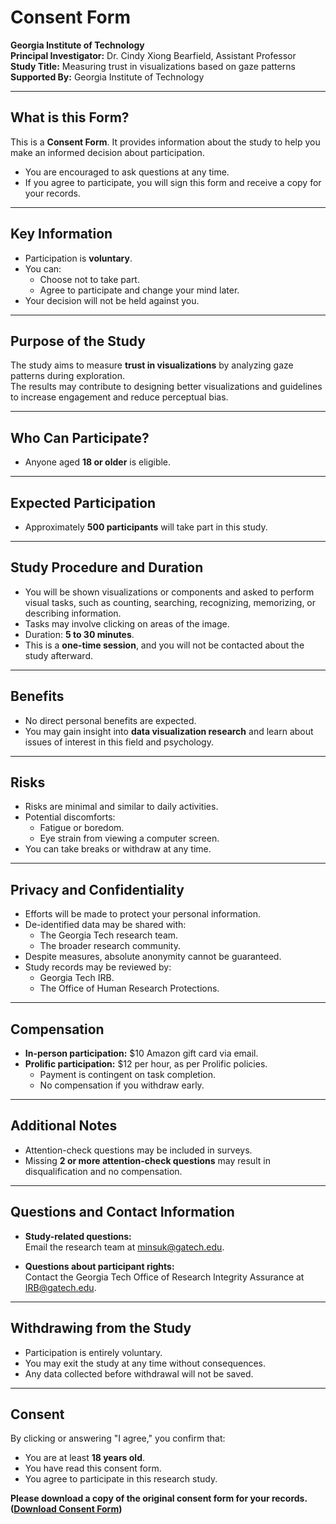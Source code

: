 # Consent Form

**Georgia Institute of Technology**  
**Principal Investigator:** Dr. Cindy Xiong Bearfield, Assistant Professor  
**Study Title:** Measuring trust in visualizations based on gaze patterns  
**Supported By:** Georgia Institute of Technology  

---

## What is this Form?
This is a **Consent Form**. It provides information about the study to help you make an informed decision about participation.  
- You are encouraged to ask questions at any time.
- If you agree to participate, you will sign this form and receive a copy for your records.

---

## Key Information
- Participation is **voluntary**.
- You can:
  - Choose not to take part.
  - Agree to participate and change your mind later.
- Your decision will not be held against you.

---

## Purpose of the Study
The study aims to measure **trust in visualizations** by analyzing gaze patterns during exploration.  
The results may contribute to designing better visualizations and guidelines to increase engagement and reduce perceptual bias.

---

## Who Can Participate?
- Anyone aged **18 or older** is eligible.

---

## Expected Participation
- Approximately **500 participants** will take part in this study.

---

## Study Procedure and Duration
- You will be shown visualizations or components and asked to perform visual tasks, such as counting, searching, recognizing, memorizing, or describing information.
- Tasks may involve clicking on areas of the image.
- Duration: **5 to 30 minutes**.
- This is a **one-time session**, and you will not be contacted about the study afterward.

---

## Benefits
- No direct personal benefits are expected.
- You may gain insight into **data visualization research** and learn about issues of interest in this field and psychology.

---

## Risks
- Risks are minimal and similar to daily activities.
- Potential discomforts:
  - Fatigue or boredom.
  - Eye strain from viewing a computer screen.
- You can take breaks or withdraw at any time.

---

## Privacy and Confidentiality
- Efforts will be made to protect your personal information.
- De-identified data may be shared with:
  - The Georgia Tech research team.
  - The broader research community.
- Despite measures, absolute anonymity cannot be guaranteed.
- Study records may be reviewed by:
  - Georgia Tech IRB.
  - The Office of Human Research Protections.

---

## Compensation
- **In-person participation:** $10 Amazon gift card via email.
- **Prolific participation:** $12 per hour, as per Prolific policies.  
  - Payment is contingent on task completion.
  - No compensation if you withdraw early.

---

## Additional Notes
- Attention-check questions may be included in surveys.
- Missing **2 or more attention-check questions** may result in disqualification and no compensation.

---

## Questions and Contact Information

- **Study-related questions:**  
  Email the research team at [minsuk@gatech.edu](mailto:minsuk@gatech.edu).

- **Questions about participant rights:**  
  Contact the Georgia Tech Office of Research Integrity Assurance at [IRB@gatech.edu](mailto:IRB@gatech.edu).

---

## Withdrawing from the Study
- Participation is entirely voluntary.
- You may exit the study at any time without consequences.  
- Any data collected before withdrawal will not be saved.

---

## Consent
By clicking or answering "I agree," you confirm that:
- You are at least **18 years old**.
- You have read this consent form.
- You agree to participate in this research study.

**Please download a copy of the original consent form for your records. ([Download Consent Form](consent_form.pdf))**
